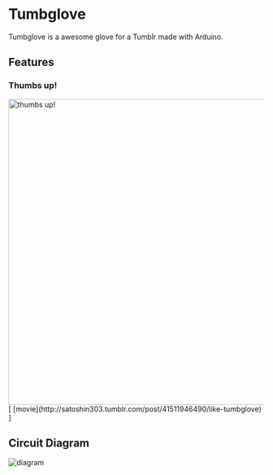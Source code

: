 Tumbglove
=========

Tumbglove is a awesome glove for a Tumblr made ​with Arduino.


Features
-------

### Thumbs up!
<img src="http://25.media.tumblr.com/27e55f8519359e50ea8f476452305c24/tumblr_mh88w1BQIp1qz4eeho1_500.jpg" height="600" alt="thumbs up!" />
[ [movie](http://satoshin303.tumblr.com/post/41511946490/like-tumbglove) ]


Circuit Diagram
---------------
<img src="https://raw.github.com/DesignMonkeyBabys/Tumbglove/master/circuit_diagram/Tumbglove_breadbord.png" alt="diagram" />
